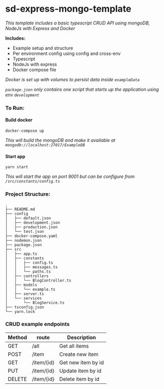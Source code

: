 # sd-express-mongo-template

_This template includes a basic typescript CRUD API using mongoDB, NodeJs with Express and Docker_

**Includes:**

- Example setup and structure
- Per environment config using config and cross-env
- Typescript 
- NodeJs with express
- Docker compose file

_Docker is set up with volumes to persist data inside `exampleData`_

_`package.json` only contains one script that starts up the application using env `development`_

### To Run:

#### Build docker

`docker-compose up`

_This will build the mongoDB and make it available at `mongodb://localhost:27017/ExampleDB`_

#### Start app

`yarn start`

_This will start the app on port 9001 but can be configure from `/src/constants/config.ts`_

### Project Structure:
```$xslt
.
├── README.md
├── config
│   ├── default.json
│   ├── development.json
│   ├── production.json
│   └── test.json
├── docker-compose.yaml
├── nodemon.json
├── package.json
├── src
│   ├── app.ts
│   ├── constants
│   │   ├── config.ts
│   │   ├── messages.ts
│   │   └── paths.ts
│   ├── controllers
│   │   └── BlogController.ts
│   ├── models
│   │   └── example.ts
│   ├── server.ts
│   └── services
│       └── BlogService.ts
├── tsconfig.json
└── yarn.lock

```

### CRUD example endpoints

| Method        | route           | Description        |
| ------------- | --------------- | ------------------ |
| GET           | /all            | Get all items      |
| POST          | /item           | Create new item    |
| GET           | /item/{id}      | Get new item by id |
| PUT           | /item/{id}      | Update item by id  |
| DELETE        | /item/{id}      | Delete item by id  |
